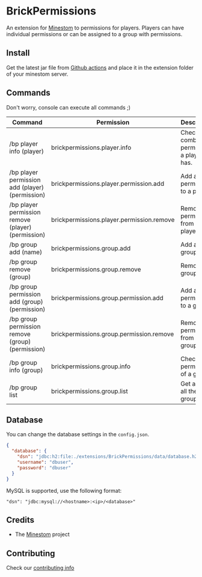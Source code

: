 # BrickPermissions

An extension for [Minestom](https://github.com/Minestom/Minestom) to permissions for players.
Players can have individual permissions or can be assigned to a group with permissions.

## Install

Get the latest jar file from [Github actions](https://github.com/MinestomBrick/BrickPermissions/actions) 
and place it in the extension folder of your minestom server.

## Commands

Don't worry, console can execute all commands ;)

| Command | Permission | Description |
|---|---|---|
| /bp player info (player) | brickpermissions.player.info | Check the combined permissions a player has.|
| /bp player permission add (player) (permission) | brickpermissions.player.permission.add | Add a permission to a player. |
| /bp player permission remove (player) (permission) | brickpermissions.player.permission.remove | Remove a permission from a player. |
| /bp group add (name) | brickpermissions.group.add | Add a new group. |
| /bp group remove (group) | brickpermissions.group.remove | Remove a group. |
| /bp group permission add (group) (permission) | brickpermissions.group.permission.add | Add a permission to a group. |
| /bp group permission remove (group) (permission) | brickpermissions.group.permission.remove | Remove a permission from a group. |
| /bp group info (group) | brickpermissions.group.info | Check all permissions of a group. |
| /bp group list | brickpermissions.group.list | Get a list of all the groups. |

## Database

You can change the database settings in the `config.json`.

```json
{
  "database": {
    "dsn": "jdbc:h2:file:./extensions/BrickPermissions/data/database.h2",
    "username": "dbuser",
    "password": "dbuser"
  }
}
```

MySQL is supported, use the following format:

````
"dsn": "jdbc:mysql://<hostname>:<ip>/<database>"
````

## Credits

* The [Minestom](https://github.com/Minestom/Minestom) project

## Contributing

Check our [contributing info](CONTRIBUTING.md)


